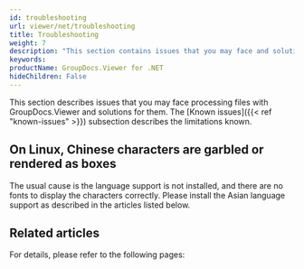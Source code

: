 ```yaml
---
id: troubleshooting
url: viewer/net/troubleshooting
title: Troubleshooting
weight: 7
description: "This section contains issues that you may face and solutions for them when processing files with GroupDocs.Viewer."
keywords: 
productName: GroupDocs.Viewer for .NET
hideChildren: False
---
```

This section describes issues that you may face processing files with GroupDocs.Viewer and solutions for them. The [Known issues]({{< ref "known-issues" >}}) subsection describes the limitations known.

## On Linux, Chinese characters are garbled or rendered as boxes

The usual cause is the language support is not installed, and there are no fonts to display the characters correctly. Please install the Asian language support as described in the articles listed below.

## Related articles

For details, please refer to the following pages:

